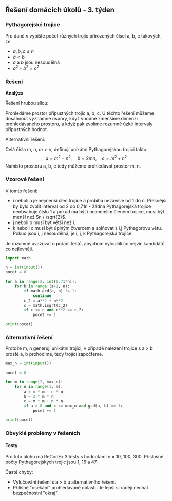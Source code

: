 ## Řešení domácích úkolů - 3. týden

### Pythagorejské trojice

Pro dané $n$ vypište počet různých trojic přirozených čísel a, b, c takových, že
- $a,b,c \le n$
- $a \lt b$
- $a$ a $b$ jsou nesoudělná
- $a^2 + b^2 = c^2$

### Řešení

**Analýza** 

Řešení hrubou sílou: 

Prohledáme prostor přípustných trojic a, b, c. U těchto řešení můžeme dosáhnout významné úspory, když vhodně zmenšíme dimenzi prohledávaného prostoru, a když pak zvolíme rozumně úzké intervaly přípustných hodnot. 

Alternativní řešení:

Celá čísla m, n, $m>n$, definují unikátní Pythagorejskou trojici takto:
$$
a = m^2 - n^2,\quad b = 2mn,\quad c = m^2 + n^2
$$
Namísto prostoru a, b, c tedy můžeme prohledávat prostor m, n. 



### Vzorové řešení

V tomto řešení:

- i neboli a je nejmenší člen trojice a probíhá nezávisle od 1 do n. Přesnější by bylo zvolit interval od 2 do 0,71n - žádná Pythagorejská trojice neobsahuje číslo 1 a pokud má být i nejmenším členem trojice, musí být menší než $n / \sqrt{2}$.
- j neboli b musí být větší než i.
- k neboli c musí být úplným čtvercem a splňovat s i,j Pythagorovu větu. Pokud jsou i, j nesoudělná, je i, j, k Pythagorejská trojice. 

Je rozumné uvažovat o pořadí testů, abychom vyloučili co nejvíc kandidátů co nejlevněji. 

```python
import math

n = int(input())
pocet = 0

for a in range(2, int(0.71*n)):
    for b in range (a+1, n):
        if math.gcd(a, b) != 1:
            continue
        c_2 = a**2 + b**2
        c = math.isqrt(c_2)
        if c <= n and c**2 == c_2:
            pocet += 1

print(pocet)
```

 ### Alternativní řešení

Protože m, n generují unikátní trojici, v případě nalezení trojice s a > b prostě a, b prohodíme, tedy trojici započteme.

```python
max_n = int(input())

pocet = 0

for m in range(2, max_n):
    for n in range(1, m):
        a = m * m - n * n
        b = 2 * m * n
        c = m * m + n * n
        if a > 0 and c <= max_n and gcd(a, b) == 1:
            pocet += 1

print(pocet)
```

### Obvyklé problémy v řešeních

#### Testy

Pro tuto úlohu má ReCodEx 3 testy s hodnotami n = 10, 100, 300. Příslušné počty Pythagorejských trojic jsou 1, 16 a 47. 

Časté chyby:

- Vylučování řešení s a > b u alternativního ŕešení. 
- Přílišné "osekání" prohledávané oblasti. Je lepší si raději nechat bezpečnostní "okraj".

